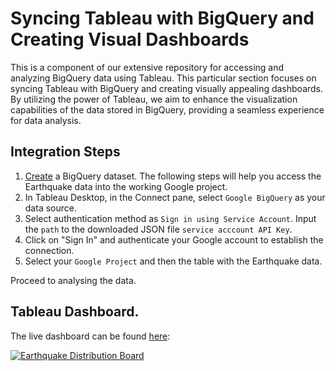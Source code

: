 # Syncing Tableau with BigQuery and Creating Visual Dashboards

This is a component of our extensive repository for accessing and analyzing BigQuery data using Tableau. This particular section focuses on syncing Tableau with BigQuery and creating visually appealing dashboards. By utilizing the power of Tableau, we aim to enhance the visualization capabilities of the data stored in BigQuery, providing a seamless experience for data analysis.

## Integration Steps
1. [Create](https://cloud.google.com/bigquery/docs/analyze-data-tableau) a BigQuery dataset.
The following steps will help you access the Earthquake data into the working Google project.
2. In Tableau Desktop, in the Connect pane, select `Google BigQuery` as your data source.
3. Select authentication method as `Sign in using Service Account`. Input the `path` to the downloaded JSON file `service acccount API Key`.
4. Click on "Sign In" and authenticate your Google account to establish the connection.
5. Select your `Google Project`  and then the table with the Earthquake data.

Proceed to analysing the data.

## Tableau Dashboard.
The live dashboard can be found [here](https://public.tableau.com/views/EarthQuakeAnalysis_17062746643850/EarthquakeDistributionBoard?:language=en-US&:display_count=n&:origin=viz_share_link):

<div class='tableauPlaceholder' id='viz1706354511459' style='position: relative'><noscript><a href='#'><img alt='Earthquake Distribution Board ' src='https:&#47;&#47;public.tableau.com&#47;static&#47;images&#47;Ea&#47;EarthQuakeAnalysis_17062746643850&#47;EarthquakeDistributionBoard&#47;1_rss.png' style='border: none' /></a></noscript><object class='tableauViz'  style='display:none;'><param name='host_url' value='https%3A%2F%2Fpublic.tableau.com%2F' /> <param name='embed_code_version' value='3' /> <param name='site_root' value='' /><param name='name' value='EarthQuakeAnalysis_17062746643850&#47;EarthquakeDistributionBoard' /><param name='tabs' value='no' /><param name='toolbar' value='yes' /><param name='static_image' value='https:&#47;&#47;public.tableau.com&#47;static&#47;images&#47;Ea&#47;EarthQuakeAnalysis_17062746643850&#47;EarthquakeDistributionBoard&#47;1.png' /> <param name='animate_transition' value='yes' /><param name='display_static_image' value='yes' /><param name='display_spinner' value='yes' /><param name='display_overlay' value='yes' /><param name='display_count' value='yes' /><param name='language' value='en-US' /><param name='filter' value='publish=yes' /></object></div>